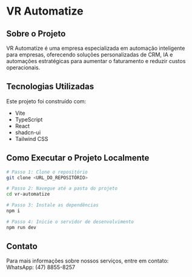 
# VR Automatize

## Sobre o Projeto

VR Automatize é uma empresa especializada em automação inteligente para empresas, oferecendo soluções personalizadas de CRM, IA e automações estratégicas para aumentar o faturamento e reduzir custos operacionais.

## Tecnologias Utilizadas

Este projeto foi construído com:

- Vite
- TypeScript
- React
- shadcn-ui
- Tailwind CSS

## Como Executar o Projeto Localmente

```sh
# Passo 1: Clone o repositório
git clone <URL_DO_REPOSITÓRIO>

# Passo 2: Navegue até a pasta do projeto
cd vr-automatize

# Passo 3: Instale as dependências
npm i

# Passo 4: Inicie o servidor de desenvolvimento
npm run dev
```

## Contato

Para mais informações sobre nossos serviços, entre em contato:
WhatsApp: (47) 8855-8257
